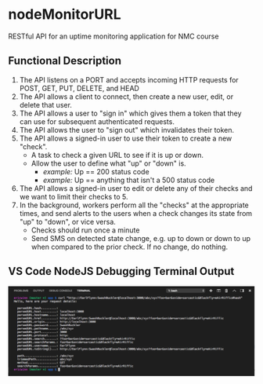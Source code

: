 # nodeMonitorURL
RESTful API for an uptime monitoring application for NMC course

## Functional Description

1. The API listens on a PORT and accepts incoming HTTP requests for POST, GET, PUT, DELETE, and HEAD
2. The API allows a client to connect, then create a new user, edit, or delete that user.
3. The API allows a user to "sign in" which gives them a token that they can use for subsequent authenticated requests.
4. The API allows the user to "sign out" which invalidates their token.
5. The API allows a signed-in user to use their token to create a new "check".
   - A task to check a given URL to see if it is up or down.
   - Allow the user to define what "up" or "down" is.
     - *example:* Up == 200 status code
     - *example:* Up == anything that isn't a 500 status code
6. The API allows a signed-in user to edit or delete any of their checks and we want to limit their checks to 5.
7. In the background, workers perform all the "checks" at the appropriate times, and send alerts to the users when a check changes its state from "up" to "down", or vice versa.
   - Checks should run once a minute
   - Send SMS on detected state change, e.g. up to down or down to up when compared to the prior check. If no change, do nothing.

## VS Code NodeJS Debugging Terminal Output
![WHATWG URL Response Details](./images/WHATWG_URL_Response_Details.png "WHATWG URL Response Details")